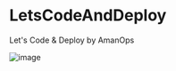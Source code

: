 # LetsCodeAndDeploy

Let's Code &amp; Deploy by AmanOps

![image](https://github.com/user-attachments/assets/ad24121c-b991-4612-b673-e232891f57bd)

